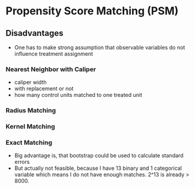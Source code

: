 # Propensity Score Matching (PSM)

## Disadvantages

- One has to make strong assumption that observable variables do not influence treatment assignment

### Nearest Neighbor with Caliper
- caliper width
- with replacement or not
- how many control units matched to one treated unit

### Radius Matching


### Kernel Matching


### Exact Matching
- Big advantage is, that bootstrap could be used to calculate standard errors
- But actually not feasible, because I have 13 binary and 1 categorical variable which means I do not have enough matches. 2^13 is already > 8000. 